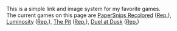 This is a simple link and image system for my favorite games. <br>
The current games on this page are [PaperSnips Recolored](https://notchisboss1000.github.io/PaperSnips-Recolored/) ([Rep.](https://github.com/notchisboss1000/PaperSnips-Recolored)), [Luminosity](https://notchisboss1000.github.io/Luminosity/) ([Rep.](https://github.com/notchisboss1000/Luminosity)), [The Pit](https://notchisboss1000.github.io/The-Pit/) ([Rep.](https://github.com/notchisboss1000/The-Pit)), [Duel at Dusk](https://notchisboss1000.github.io/duel-at-dusk) ([Rep.](https://github.com/notchisboss1000/duel-at-dusk))
